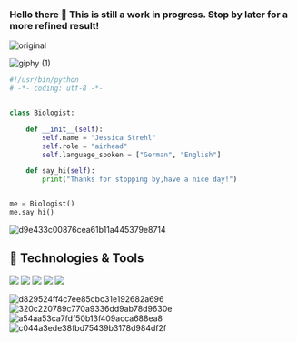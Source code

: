 ### Hello there 👋 This is still a work in progress. Stop by later for a more refined result!

![original](https://user-images.githubusercontent.com/60192757/177160994-068e1c33-ac9d-46c3-814f-9323e73c9c2b.gif)

![giphy (1)](https://user-images.githubusercontent.com/60192757/177162250-1d1e56af-af28-4453-9e4d-68c1864b3781.gif)

```python
#!/usr/bin/python
# -*- coding: utf-8 -*-


class Biologist:

    def __init__(self):
        self.name = "Jessica Strehl"
        self.role = "airhead"
        self.language_spoken = ["German", "English"]

    def say_hi(self):
        print("Thanks for stopping by,have a nice day!")


me = Biologist()
me.say_hi()
```


![d9e433c00876cea61b11a445379e8714](https://user-images.githubusercontent.com/60192757/177162025-2e5068ab-c8e9-4c7f-a056-b5443c4f555c.gif)

## 🔧 Technologies & Tools

![](https://img.shields.io/badge/OS-Linux-informational?style=flat&logo=linux&logoColor=white&color=6aa6f8)
![](https://img.shields.io/badge/Code-Python-informational?style=flat&logo=python&logoColor=white&color=6aa6f8)
![](https://img.shields.io/badge/Code-JavaScript-informational?style=flat&logo=javascript&logoColor=white&color=6aa6f8)
![](https://img.shields.io/badge/Shell-Bash-informational?style=flat&logo=gnu-bash&logoColor=white&color=6aa6f8)
![](https://img.shields.io/badge/Tools-Docker-informational?style=flat&logo=docker&logoColor=white&color=6aa6f8)


![d829524ff4c7ee85cbc31e192682a696](https://user-images.githubusercontent.com/60192757/177161759-4ace1498-04e4-413c-9e57-3c62ef95e29c.gif)
![320c220789c770a9336dd9ab78d9630e](https://user-images.githubusercontent.com/60192757/177161902-9b3ffc8f-2a1e-4864-a85e-97c1352ac60f.gif)
![a54aa53ca7fdf50b13f409acca688ea8](https://user-images.githubusercontent.com/60192757/177161916-57ce7292-14d9-4c0c-a140-66c4bbecfeb8.gif)
![c044a3ede38fbd75439b3178d984df2f](https://user-images.githubusercontent.com/60192757/177162180-8e995e8c-b5f9-4fb8-befd-fce3e96b9267.gif)
